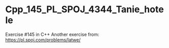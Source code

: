 # Cpp_145_PL_SPOJ_4344_Tanie_hotele
Exercise #145 in C++
Another exercise from: https://pl.spoj.com/problems/latwe/
